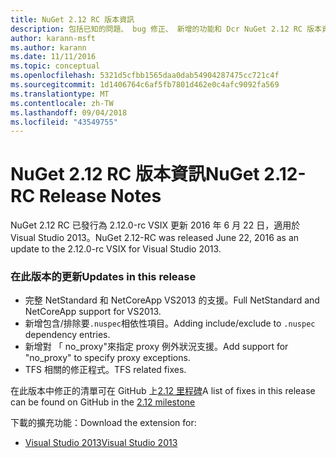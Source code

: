 ```yaml
---
title: NuGet 2.12 RC 版本資訊
description: 包括已知的問題、 bug 修正、 新增的功能和 Dcr NuGet 2.12 RC 版本資訊。
author: karann-msft
ms.author: karann
ms.date: 11/11/2016
ms.topic: conceptual
ms.openlocfilehash: 5321d5cfbb1565daa0dab54904287475cc721c4f
ms.sourcegitcommit: 1d1406764c6af5fb7801d462e0c4afc9092fa569
ms.translationtype: MT
ms.contentlocale: zh-TW
ms.lasthandoff: 09/04/2018
ms.locfileid: "43549755"
---
```

# <a name="nuget-212-rc-release-notes"></a><span data-ttu-id="4a920-103">NuGet 2.12 RC 版本資訊</span><span class="sxs-lookup"><span data-stu-id="4a920-103">NuGet 2.12-RC Release Notes</span></span>

<span data-ttu-id="4a920-104">NuGet 2.12 RC 已發行為 2.12.0-rc VSIX 更新 2016 年 6 月 22 日，適用於 Visual Studio 2013。</span><span class="sxs-lookup"><span data-stu-id="4a920-104">NuGet 2.12-RC was released June 22, 2016 as an update to the 2.12.0-rc VSIX for Visual Studio 2013.</span></span>

### <a name="updates-in-this-release"></a><span data-ttu-id="4a920-105">在此版本的更新</span><span class="sxs-lookup"><span data-stu-id="4a920-105">Updates in this release</span></span>

* <span data-ttu-id="4a920-106">完整 NetStandard 和 NetCoreApp VS2013 的支援。</span><span class="sxs-lookup"><span data-stu-id="4a920-106">Full NetStandard  and NetCoreApp support for VS2013.</span></span>
* <span data-ttu-id="4a920-107">新增包含/排除要`.nuspec`相依性項目。</span><span class="sxs-lookup"><span data-stu-id="4a920-107">Adding include/exclude to `.nuspec` dependency entries.</span></span>
* <span data-ttu-id="4a920-108">新增對 「 no_proxy"來指定 proxy 例外狀況支援。</span><span class="sxs-lookup"><span data-stu-id="4a920-108">Add support for "no_proxy" to specify proxy exceptions.</span></span>
* <span data-ttu-id="4a920-109">TFS 相關的修正程式。</span><span class="sxs-lookup"><span data-stu-id="4a920-109">TFS related fixes.</span></span>

<span data-ttu-id="4a920-110">在此版本中修正的清單可在 GitHub 上[2.12 里程碑](https://github.com/NuGet/Home/issues?q=milestone%3A2.12+is%3Aclosed)</span><span class="sxs-lookup"><span data-stu-id="4a920-110">A list of fixes in this release can be found on GitHub in the [2.12 milestone](https://github.com/NuGet/Home/issues?q=milestone%3A2.12+is%3Aclosed)</span></span>

<span data-ttu-id="4a920-111">下載的擴充功能：</span><span class="sxs-lookup"><span data-stu-id="4a920-111">Download the extension for:</span></span>

* [<span data-ttu-id="4a920-112">Visual Studio 2013</span><span class="sxs-lookup"><span data-stu-id="4a920-112">Visual Studio 2013</span></span>](https://dist.nuget.org/visualstudio-2013-vsix/v2.12.0-rc/NuGet.Tools.vsix)
